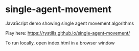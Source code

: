 # single-agent-movement  
JavaScript demo showing single agent movement algorithms  
    
Play here: https://rystills.github.io/single-agent-movement/  
  
To run locally, open index.html in a browser window


